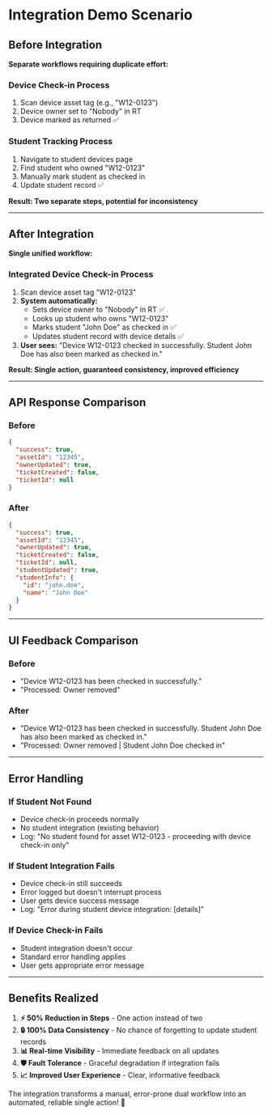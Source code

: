 # Integration Demo Scenario

## Before Integration

**Separate workflows requiring duplicate effort:**

### Device Check-in Process

1. Scan device asset tag (e.g., "W12-0123")
2. Device owner set to "Nobody" in RT
3. Device marked as returned ✅

### Student Tracking Process

1. Navigate to student devices page
2. Find student who owned "W12-0123"
3. Manually mark student as checked in
4. Update student record ✅

**Result: Two separate steps, potential for inconsistency**

---

## After Integration

**Single unified workflow:**

### Integrated Device Check-in Process

1. Scan device asset tag "W12-0123"
2. **System automatically:**
   - Sets device owner to "Nobody" in RT ✅
   - Looks up student who owns "W12-0123"
   - Marks student "John Doe" as checked in ✅
   - Updates student record with device details ✅
3. **User sees:** "Device W12-0123 checked in successfully. Student John Doe has also been marked as checked in."

**Result: Single action, guaranteed consistency, improved efficiency**

---

## API Response Comparison

### Before

```json
{
  "success": true,
  "assetId": "12345",
  "ownerUpdated": true,
  "ticketCreated": false,
  "ticketId": null
}
```

### After

```json
{
  "success": true,
  "assetId": "12345",
  "ownerUpdated": true,
  "ticketCreated": false,
  "ticketId": null,
  "studentUpdated": true,
  "studentInfo": {
    "id": "john.doe",
    "name": "John Doe"
  }
}
```

---

## UI Feedback Comparison

### Before

- "Device W12-0123 has been checked in successfully."
- "Processed: Owner removed"

### After

- "Device W12-0123 has been checked in successfully. Student John Doe has also been marked as checked in."
- "Processed: Owner removed | Student John Doe checked in"

---

## Error Handling

### If Student Not Found

- Device check-in proceeds normally
- No student integration (existing behavior)
- Log: "No student found for asset W12-0123 - proceeding with device check-in only"

### If Student Integration Fails

- Device check-in still succeeds
- Error logged but doesn't interrupt process
- User gets device success message
- Log: "Error during student device integration: [details]"

### If Device Check-in Fails

- Student integration doesn't occur
- Standard error handling applies
- User gets appropriate error message

---

## Benefits Realized

1. **⚡ 50% Reduction in Steps** - One action instead of two
2. **🔒 100% Data Consistency** - No chance of forgetting to update student records
3. **📊 Real-time Visibility** - Immediate feedback on all updates
4. **🛡️ Fault Tolerance** - Graceful degradation if integration fails
5. **📈 Improved User Experience** - Clear, informative feedback

The integration transforms a manual, error-prone dual workflow into an automated, reliable single action! 🚀

